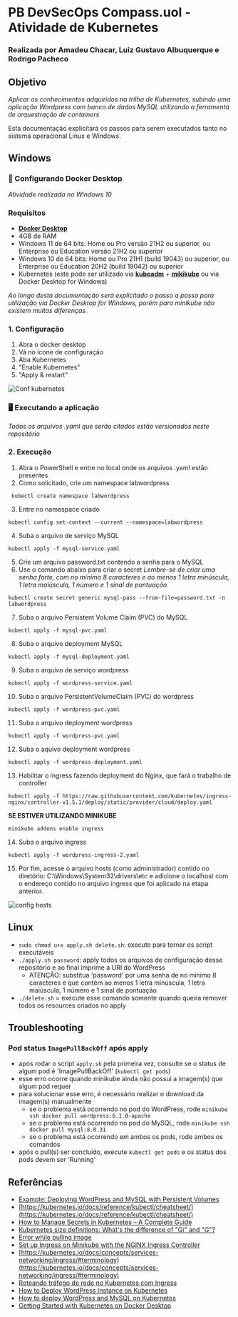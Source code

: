 # PB DevSecOps Compass.uol - Atividade de Kubernetes
### Realizada por Amadeu Chacar, Luiz Gustavo Albuquerque e Rodrigo Pacheco

## Objetivo
*Aplicar os conhecimentos adquiridos na trilha de Kubernetes, subindo uma aplicação Wordpress com banco de dados MySQL utilizando a ferramenta de orquestração de containers*

Esta documentação explicitará os passos para serem executados tanto no sistema operacional Linux e Windows.

## Windows

### 🔨 Configurando Docker Desktop 
*Atividade realizada no Windows 10*

### Requisitos
- [**Docker Desktop**](https://desktop.docker.com/win/main/amd64/Docker%20Desktop%20Installer.exe)
- 4GB de RAM
- Windows 11 de 64 bits: Home ou Pro versão 21H2 ou superior, ou Enterprise ou Education versão 21H2 ou superior
- Windows 10 de 64 bits: Home ou Pro 21H1 (build 19043) ou superior, ou Enterprise ou Education 20H2 (build 19042) ou superior
- Kubernetes (este pode ser utilizado via [**kubeadm**](https://kubernetes.io/docs/setup/production-environment/tools/kubeadm/install-kubeadm/) + [**mikikube**](https://minikube.sigs.k8s.io/docs/start/) ou via Docker Desktop for Windows)

*Ao longo desta documentação será explicitado o passo a passo para utilização via Docker Desktop for Windows, porém para minikube não existem muitas diferenças.*

### 1. Configuração
1. Abra o docker desktop
2. Vá no ícone de configuração
3. Aba Kubernetes
4. "Enable Kubernetes"
5. "Apply & restart"

![Conf kubernetes](https://user-images.githubusercontent.com/91745101/203157780-e1f68a61-ab98-49fe-b812-87221d655718.png)

### 🖥 Executando a aplicação 
*Todos os arquivos .yaml que serão citados estão versionados neste repositório*

### 2. Execução
1. Abra o PowerShell e entre no local onde os arquivos .yaml estão presentes
2. Como solicitado, crie um namespace labwordpress

```
 kubectl create namespace labwordpress
```  
3. Entre no namespace criado

```
kubectl config set-context --current --namespace=labwordpress
```  
4. Suba o arquivo de serviço MySQL 

```
kubectl apply -f mysql-service.yaml
```  
5. Crie um arquivo password.txt contendo a senha para o MySQL
6. Use o comando abaixo para criar o secret
*Lembre-se de criar uma senha forte, com no mínimo 8 caracteres e ao menos 1 letra minúscula, 1 letra maiúscula, 1 número e 1 sinal de pontuação*
```
kubectl create secret generic mysql-pass --from-file=password.txt -n labwordpress
```  
7. Suba o arquivo Persistent Volume Claim (PVC) do MySQL
```
kubectl apply -f mysql-pvc.yaml
```  
8. Suba o arquivo deployment MySQL
```
kubectl apply -f mysql-deployment.yaml
```  
9. Suba o arquivo de serviço wordpress
```
kubectl apply -f wordpress-service.yaml
``` 
10. Suba o arquivo PersistentVolumeClaim (PVC) do wordpress
```
kubectl apply -f wordpress-pvc.yaml
``` 
11. Suba o arquivo deployment wordpress
```
kubectl apply -f wordpress-pvc.yaml
``` 
12. Suba o aquivo deployment wordpress
```
kubectl apply -f wordpress-deployment.yaml
``` 
13. Habilitar o ingress fazendo deployment do Nginx, que fará o trabalho de controller
```
kubectl apply -f https://raw.githubusercontent.com/kubernetes/ingress-nginx/controller-v1.5.1/deploy/static/provider/cloud/deploy.yaml
```
**SE ESTIVER UTILIZANDO MINIKUBE**
```
minikube addons enable ingress
```
14. Suba o arquivo ingress
```
kubectl apply -f wordpress-ingress-2.yaml
``` 
15. Por fim, acesse o arquivo hosts (como administrador) contido no diretório: C:\Windows\System32\drivers\etc e adicione o localhost com o endereço contido no arquivo ingress que foi aplicado na etapa anterior.


![config hosts](https://user-images.githubusercontent.com/91745101/203161971-8761d83d-3884-47c2-b07f-e65054430c54.png)

## Linux

- `sudo chmod u+x apply.sh delete.sh`: execute para tornar os script executáveis
- `./apply.sh password`: apply todos os arquivos de configuração desse repositório e ao final imprime a URI do WordPress
  - ATENÇÃO: substitua 'password' por uma senha de no mínimo 8 caracteres e que contém ao menos 1 letra minúscula, 1 letra maiúscula, 1 número e 1 sinal de pontuação
- `./delete.sh` = execute esse comando somente quando queira remover todos os resources criados no apply

## Troubleshooting

### Pod status `ImagePullBackOff` após apply

- após rodar o script `apply.sh` pela primeira vez, consulte se o status de algum pod é 'ImagePullBackOff' (`kubectl get pods`)
- esse erro ocorre quando minikube ainda não possui a imagem(s) que algum pod requer
- para solucionar esse erro, é necessário realizar o download da imagem(s) manualmente
  - se o problema está ocorrendo no pod do WordPress, rode `minikube ssh docker pull wordpress:6.1.0-apache`
  - se o problema está ocorrendo no pod do MySQL, rode `minikube ssh docker pull mysql:8.0.31`
  - se o problema está ocorrendo em ambos os pods, rode ambos os comandos
- após o pull(s) ser concluído, execute `kubectl get pods` e os status dos pods devem ser 'Running'

## Referências

- [Example: Deploying WordPress and MySQL with Persistent Volumes](https://kubernetes.io/docs/tutorials/stateful-application/mysql-wordpress-persistent-volume/)
- [https://kubernetes.io/docs/reference/kubectl/cheatsheet/](https://kubernetes.io/docs/reference/kubectl/cheatsheet/)
- [How to Manage Secrets in Kubernetes – A Complete Guide](https://spacelift.io/blog/kubernetes-secrets)
- [Kubernetes size definitions: What's the difference of "Gi" and "G"?](https://stackoverflow.com/a/50805048)
- [Error while pulling image](https://github.com/kubernetes/minikube/issues/14806)
- [Set up Ingress on Minikube with the NGINX Ingress Controller](https://kubernetes.io/docs/tasks/access-application-cluster/ingress-minikube/)
- [https://kubernetes.io/docs/concepts/services-networking/ingress/#terminology](https://kubernetes.io/docs/concepts/services-networking/ingress/#terminology)
- [Roteando tráfego de rede no Kubernetes com Ingress](https://medium.com/engenharia-arquivei/roteando-tráfego-de-rede-no-kubernetes-com-ingress-315fa2a10272)
- [How to Deploy WordPress Instance on Kubernetes](https://phoenixnap.com/kb/kubernetes-wordpress)
- [How to deploy WordPress and MySQL on Kubernetes](https://medium.com/@containerum/how-to-deploy-wordpress-and-mysql-on-kubernetes-bda9a3fdd2d5)
- [Getting Started with Kubernetes on Docker Desktop](https://birthday.play-with-docker.com/kubernetes-docker-desktop/)
